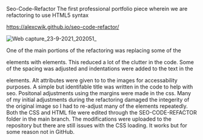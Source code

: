 Seo-Code-Refactor
The first professional portfolio piece wherein we are refactoring to use HTML5 syntax

https://alexcwik.github.io/seo-code-refactor/

![Web capture_23-9-2021_202051_](https://user-images.githubusercontent.com/89872694/134604117-cb424965-f8bb-4beb-8360-41d5707520f8.jpeg)

One of the main portions of the refactoring was replacing some of the <div> elements with <class> elements. 
This reduced a lot of the clutter in the code. Some of the spacing was adjusted and indentations were added to the text in the <p> elements. 
Alt attributes were given to to the images for accessability purposes. 
A simple but identifable title was written in the code to help with seo.
Positonal adjustments using the margins were made in the css.
Many of my initial adjustments during the refactoring damaged the integerity of the original image so I had to re-adjust many of the elements repeatedly. 
Both the CSS and HTML file were edited through the SEO-CODE-REFACTOR folder in the main branch. The modifications were uploaded to the repository but there are still issues with the CSS loading. It works but for some reason not in GitHub. 
